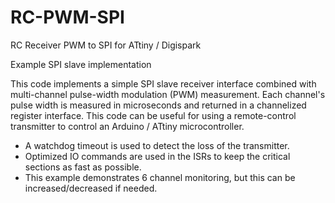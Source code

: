 # RC-PWM-SPI
RC Receiver PWM to SPI for ATtiny / Digispark

Example SPI slave implementation

This code implements a simple SPI slave receiver interface
combined with multi-channel pulse-width modulation (PWM)
measurement. Each channel's pulse width is measured in
microseconds and returned in a channelized register interface.
This code can be useful for using a remote-control transmitter
to control an Arduino / ATtiny microcontroller.

- A watchdog timeout is used to detect the loss of the transmitter.
- Optimized IO commands are used in the ISRs to keep the
  critical sections as fast as possible.
- This example demonstrates 6 channel monitoring, but this can
  be increased/decreased if needed.
